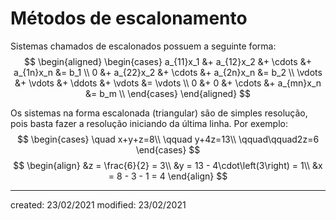 # Métodos de escalonamento
Sistemas chamados de escalonados possuem a seguinte forma:
$$
\begin{aligned}
\begin{cases}
    a_{11}x_1 &+ a_{12}x_2 &+ \cdots &+ a_{1n}x_n &= b_1 \\
    0 &+ a_{22}x_2 &+ \cdots &+ a_{2n}x_n &= b_2 \\
    \vdots &+ \vdots &+ \ddots &+ \vdots &= \vdots \\
    0 &+ 0 &+ \cdots &+ a_{mn}x_n &= b_m \\
\end{cases}
\end{aligned}
$$

Os sistemas na forma escalonada (triangular) são de simples resolução, pois basta fazer a resolução  iniciando da última linha. Por exemplo:
$$
  \begin{cases}
  \quad x+y+z=8\\
  \qquad y+4z=13\\
  \qquad\qquad2z=6
  \end{cases}
$$
$$
\begin{align}
  &z = \frac{6}{2} = 3\\
  &y = 13 - 4\cdot\left(3\right) = 1\\
  &x = 8 - 3 - 1 = 4
\end{align}
$$

---

created: 23/02/2021
modified: 23/02/2021